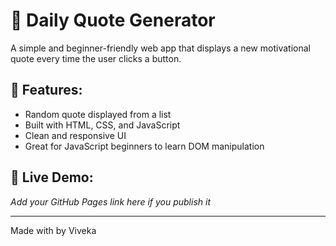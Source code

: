 # 🌟 Daily Quote Generator

A simple and beginner-friendly web app that displays a new motivational quote every time the user clicks a button.

## 🚀 Features:
- Random quote displayed from a list
- Built with HTML, CSS, and JavaScript
- Clean and responsive UI
- Great for JavaScript beginners to learn DOM manipulation

## 🔗 Live Demo:
*Add your GitHub Pages link here if you publish it*

---
Made with  by Viveka
